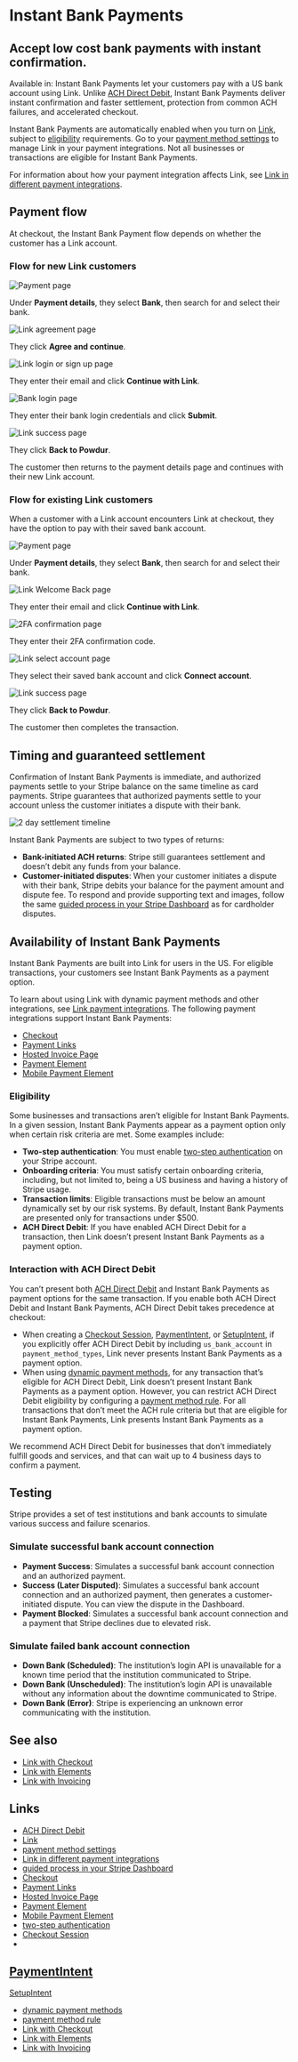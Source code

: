 # Instant Bank Payments

## Accept low cost bank payments with instant confirmation.

Available in: 
Instant Bank Payments let your customers pay with a US bank account using Link.
Unlike [ACH Direct Debit](https://docs.stripe.com/payments/ach-direct-debit),
Instant Bank Payments deliver instant confirmation and faster settlement,
protection from common ACH failures, and accelerated checkout.

Instant Bank Payments are automatically enabled when you turn on
[Link](https://docs.stripe.com/payments/link), subject to
[eligibility](https://docs.stripe.com/payments/link/instant-bank-payments#eligibility)
requirements. Go to your [payment method
settings](https://dashboard.stripe.com/settings/payment_methods) to manage Link
in your payment integrations. Not all businesses or transactions are eligible
for Instant Bank Payments.

For information about how your payment integration affects Link, see [Link in
different payment
integrations](https://docs.stripe.com/payments/link/link-payment-integrations).

## Payment flow

At checkout, the Instant Bank Payment flow depends on whether the customer has a
Link account.

### Flow for new Link customers

![Payment
page](https://b.stripecdn.com/docs-statics-srv/assets/bank-tab.f68600e3dfe858e077d044c193e249c4.png)

Under **Payment details**, they select **Bank**, then search for and select
their bank.

![Link agreement
page](https://b.stripecdn.com/docs-statics-srv/assets/consent.706738ec6793f218792313c32a2c08de.png)

They click **Agree and continue**.

![Link login or sign up
page](https://b.stripecdn.com/docs-statics-srv/assets/sign-up.1fac9f2a7f8ce0b02d6a00af60373dab.png)

They enter their email and click **Continue with Link**.

![Bank login
page](https://b.stripecdn.com/docs-statics-srv/assets/oauth.c007a2dbaa3206e732d4dd0b6c374af0.png)

They enter their bank login credentials and click **Submit**.

![Link success
page](https://b.stripecdn.com/docs-statics-srv/assets/success.cb45bc1cb44c0f1d8f8d8156497d5d64.png)

They click **Back to Powdur**.

The customer then returns to the payment details page and continues with their
new Link account.

### Flow for existing Link customers

When a customer with a Link account encounters Link at checkout, they have the
option to pay with their saved bank account.

![Payment
page](https://b.stripecdn.com/docs-statics-srv/assets/bank-tab.f68600e3dfe858e077d044c193e249c4.png)

Under **Payment details**, they select **Bank**, then search for and select
their bank.

![Link Welcome Back
page](https://b.stripecdn.com/docs-statics-srv/assets/returning.db06671ab9ed4b881e90398d52654d9a.png)

They enter their email and click **Continue with Link**.

![2FA confirmation
page](https://b.stripecdn.com/docs-statics-srv/assets/otp.16c215fdabb2443944f785b063cd4536.png)

They enter their 2FA confirmation code.

![Link select account
page](https://b.stripecdn.com/docs-statics-srv/assets/saved.b60f46f0013d166a37868d6b6ea3e011.png)

They select their saved bank account and click **Connect account**.

![Link success
page](https://b.stripecdn.com/docs-statics-srv/assets/success.cb45bc1cb44c0f1d8f8d8156497d5d64.png)

They click **Back to Powdur**.

The customer then completes the transaction.

## Timing and guaranteed settlement

Confirmation of Instant Bank Payments is immediate, and authorized payments
settle to your Stripe balance on the same timeline as card payments. Stripe
guarantees that authorized payments settle to your account unless the customer
initiates a dispute with their bank.

![2 day settlement
timeline](https://b.stripecdn.com/docs-statics-srv/assets/settlement-timing.be2862d8a51f4d6c1cc339371c7bc0d2.png)

Instant Bank Payments are subject to two types of returns:

- **Bank-initiated ACH returns**: Stripe still guarantees settlement and doesn’t
debit any funds from your balance.
- **Customer-initiated disputes**: When your customer initiates a dispute with
their bank, Stripe debits your balance for the payment amount and dispute fee.
To respond and provide supporting text and images, follow the same [guided
process in your Stripe Dashboard](https://docs.stripe.com/disputes/responding)
as for cardholder disputes.

## Availability of Instant Bank Payments

Instant Bank Payments are built into Link for users in the US. For eligible
transactions, your customers see Instant Bank Payments as a payment option.

To learn about using Link with dynamic payment methods and other integrations,
see [Link payment
integrations](https://docs.stripe.com/payments/link/link-payment-integrations).
The following payment integrations support Instant Bank Payments:

- [Checkout](https://docs.stripe.com/payments/checkout)
- [Payment Links](https://docs.stripe.com/payment-links)
- [Hosted Invoice Page](https://docs.stripe.com/invoicing/hosted-invoice-page)
- [Payment Element](https://docs.stripe.com/payments/elements)
- [Mobile Payment
Element](https://docs.stripe.com/payments/accept-a-payment?platform=ios&mobile-ui=payment-element)

### Eligibility

Some businesses and transactions aren’t eligible for Instant Bank Payments. In a
given session, Instant Bank Payments appear as a payment option only when
certain risk criteria are met. Some examples include:

- **Two-step authentication**: You must enable [two-step
authentication](https://support.stripe.com/questions/enable-two-step-authentication)
on your Stripe account.
- **Onboarding criteria**: You must satisfy certain onboarding criteria,
including, but not limited to, being a US business and having a history of
Stripe usage.
- **Transaction limits**: Eligible transactions must be below an amount
dynamically set by our risk systems. By default, Instant Bank Payments are
presented only for transactions under $500.
- **ACH Direct Debit**: If you have enabled ACH Direct Debit for a transaction,
then Link doesn’t present Instant Bank Payments as a payment option.

### Interaction with ACH Direct Debit

You can’t present both [ACH Direct
Debit](https://docs.stripe.com/payments/ach-direct-debit) and Instant Bank
Payments as payment options for the same transaction. If you enable both ACH
Direct Debit and Instant Bank Payments, ACH Direct Debit takes precedence at
checkout:

- When creating a [Checkout
Session](https://docs.stripe.com/api/checkout/sessions/object#checkout_session_object-payment_method_types),
[PaymentIntent](https://docs.stripe.com/api/payment_intents/object#payment_intent_object-payment_method_types),
or
[SetupIntent](https://docs.stripe.com/api/setup_intents/create#create_setup_intent-payment_method_types),
if you explicitly offer ACH Direct Debit by including `us_bank_account` in
`payment_method_types`, Link never presents Instant Bank Payments as a payment
option.
- When using [dynamic payment
methods](https://docs.stripe.com/payments/payment-methods/dynamic-payment-methods),
for any transaction that’s eligible for ACH Direct Debit, Link doesn’t present
Instant Bank Payments as a payment option. However, you can restrict ACH Direct
Debit eligibility by configuring a [payment method
rule](https://docs.stripe.com/payments/payment-method-rules). For all
transactions that don’t meet the ACH rule criteria but that are eligible for
Instant Bank Payments, Link presents Instant Bank Payments as a payment option.

We recommend ACH Direct Debit for businesses that don’t immediately fulfill
goods and services, and that can wait up to 4 business days to confirm a
payment.

## Testing

Stripe provides a set of test institutions and bank accounts to simulate various
success and failure scenarios.

### Simulate successful bank account connection

- **Payment Success**: Simulates a successful bank account connection and an
authorized payment.
- **Success (Later Disputed)**: Simulates a successful bank account connection
and an authorized payment, then generates a customer-initiated dispute. You can
view the dispute in the Dashboard.
- **Payment Blocked**: Simulates a successful bank account connection and a
payment that Stripe declines due to elevated risk.

### Simulate failed bank account connection

- **Down Bank (Scheduled)**: The institution’s login API is unavailable for a
known time period that the institution communicated to Stripe.
- **Down Bank (Unscheduled)**: The institution’s login API is unavailable
without any information about the downtime communicated to Stripe.
- **Down Bank (Error)**: Stripe is experiencing an unknown error communicating
with the institution.

## See also

- [Link with Checkout](https://docs.stripe.com/payments/link/checkout-link)
- [Link with Elements](https://docs.stripe.com/payments/link/elements-link)
- [Link with Invoicing](https://docs.stripe.com/payments/link/invoicing)

## Links

- [ACH Direct Debit](https://docs.stripe.com/payments/ach-direct-debit)
- [Link](https://docs.stripe.com/payments/link)
- [payment method
settings](https://dashboard.stripe.com/settings/payment_methods)
- [Link in different payment
integrations](https://docs.stripe.com/payments/link/link-payment-integrations)
- [guided process in your Stripe
Dashboard](https://docs.stripe.com/disputes/responding)
- [Checkout](https://docs.stripe.com/payments/checkout)
- [Payment Links](https://docs.stripe.com/payment-links)
- [Hosted Invoice Page](https://docs.stripe.com/invoicing/hosted-invoice-page)
- [Payment Element](https://docs.stripe.com/payments/elements)
- [Mobile Payment
Element](https://docs.stripe.com/payments/accept-a-payment?platform=ios&mobile-ui=payment-element)
- [two-step
authentication](https://support.stripe.com/questions/enable-two-step-authentication)
- [Checkout
Session](https://docs.stripe.com/api/checkout/sessions/object#checkout_session_object-payment_method_types)
-
[PaymentIntent](https://docs.stripe.com/api/payment_intents/object#payment_intent_object-payment_method_types)
-
[SetupIntent](https://docs.stripe.com/api/setup_intents/create#create_setup_intent-payment_method_types)
- [dynamic payment
methods](https://docs.stripe.com/payments/payment-methods/dynamic-payment-methods)
- [payment method rule](https://docs.stripe.com/payments/payment-method-rules)
- [Link with Checkout](https://docs.stripe.com/payments/link/checkout-link)
- [Link with Elements](https://docs.stripe.com/payments/link/elements-link)
- [Link with Invoicing](https://docs.stripe.com/payments/link/invoicing)